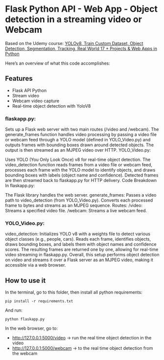 # Flask Python API - Web App - Object detection in a streaming video or Webcam

Based on the Udemy course: [YOLOv8, Train Custom Dataset, Object Detection, Segmentation, Tracking, Real World 17 + Projects & Web Apps in Python](https://www.udemy.com/course/yolov8-the-ultimate-course-for-object-detection-tracking/?utm_source=adwords&utm_medium=udemyads&utm_campaign=LongTail_la.EN_cc.BR&campaigntype=Search&portfolio=Brazil&language=EN&product=Course&test=&audience=DSA&topic=&priority=&utm_content=deal4584&utm_term=_._ag_112130202440_._ad_467215026440_._kw__._de_c_._dm__._pl__._ti_aud-2297301418005%3Adsa-1007766171312_._li_9217442_._pd__._&matchtype=&gad_source=1&gclid=Cj0KCQjwj4K5BhDYARIsAD1Ly2ob30_806U1E4g9s2P3xlHKqpn1GkUzKFMkj54bLi7W_D8RbAfryoQaAhKOEALw_wcB&couponCode=LETSLEARNNOW)

Here’s an overview of what this code accomplishes:

## Features

* Flask API Python
* Stream video
* Webcam video capture
* Real-time object detection with YoloV8

### flaskapp.py:

Sets up a Flask web server with two main routes (/video and /webcam).
The generate_frames function handles video processing by passing a video file or webcam feed through a YOLO model (defined in YOLO_Video.py) and outputs frames with bounding boxes drawn around detected objects.
The output is then streamed as an MJPEG video over HTTP.
YOLO_Video.py:

Uses YOLO (You Only Look Once) v8 for real-time object detection.
The video_detection function reads frames from a video file or webcam feed, processes each frame with the YOLO model to identify objects, and draws bounding boxes with labels (object name and confidence).
Detected frames are then streamed back to flaskapp.py for HTTP delivery.
Code Breakdown
In flaskapp.py:

The Flask library handles the web server.
generate_frames:
Passes a video path to video_detection (from YOLO_Video.py).
Converts each processed frame to bytes and streams as an MJPEG sequence.
Routes:
/video: Streams a specified video file.
/webcam: Streams a live webcam feed.

### YOLO_Video.py:

video_detection:
Initializes YOLO v8 with a weights file to detect various object classes (e.g., people, cars).
Reads each frame, identifies objects, draws bounding boxes, and labels them with object names and confidence scores.
The resulting frames are returned one by one, allowing for real-time video streaming in flaskapp.py.
Overall, this setup performs object detection on video and streams it over a Flask server as an MJPEG video, making it accessible via a web browser.

## How to use it

In the terminal, go to this folder, then install all python requirements:

```
pip install -r requirements.txt
```

And run:

```
python flaskapp.py
```

In the web browser, go to:

* http://127.0.0.1:5000/video -> run the real time object detection in the video
* http://127.0.0.1:5000/webcam -> to the real time object detection from the webcam







